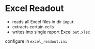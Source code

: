 # Excel Readout

* reads all Excel files in dir `input`
* extracts certain cells
* writes into single report Excel `out.xlsx`

configure in `excel_readout.ini`

